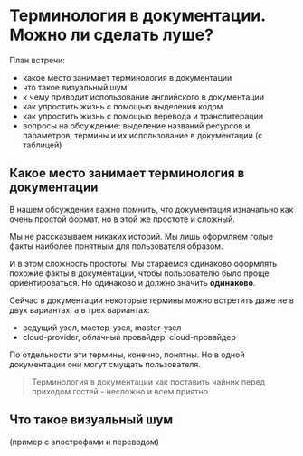 # Терминология в документации. Можно ли сделать луше?

План встречи:
* какое место занимает терминология в документации
* что такое визуальный шум
* к чему приводит использование английского в документации
* как упростить жизнь с помощью выделения кодом
* как упростить жизнь с помощью перевода и транслитерации
* вопросы на обсуждение: выделение названий ресурсов и параметров, термины и их использование в документации (с таблицей)


## Какое место занимает терминология в документации

В нашем обсуждении важно помнить, что документация изначально как очень простой формат, но в этой же простоте и сложный.

Мы не рассказываем никаких историй. Мы лишь оформляем голые факты наиболее понятным для пользователя образом.

И в этом сложность простоты. Мы стараемся одинаково оформлять похожие факты в документации, чтобы пользователю было проще ориентироваться. Но одинаково и должно значить **одинаково**.

Сейчас в документации некоторые термины можно встретить даже не в двух вариантах, а в трех вариантах: 
* ведущий узел, мастер-узел, master-узел
* cloud-provider, облачный провайдер, cloud-провайдер

По отдельности эти термины, конечно, понятны. Но в одной документации они могут смущать пользователя.

> Терминология в документации как поставить чайник перед приходом гостей - несложно и всем приятно.

## Что такое визуальный шум

(пример с апострофами и переводом)
